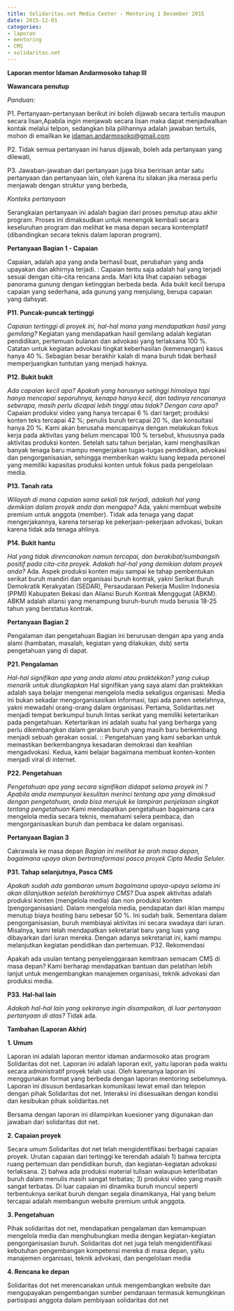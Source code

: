 ```yaml
---
title: Solidaritas.net Media Center - Mentoring 1 Desember 2015
date: 2015-12-01
categories:
- laporan
- mentoring
- CMS
- solidaritas.net
---
```


**Laporan mentor Idaman Andarmosoko tahap III**

**Wawancara penutup**

*Panduan:*

P1. Pertanyaan–pertanyaan berikut ini boleh dijawab secara tertulis maupun secara lisan,Apabila ingin menjawab secara lisan maka dapat menjadwalkan kontak melalui telpon, sedangkan bila pilihannya adalah jawaban tertulis, mohon di emailkan ke idaman.andarmosoko@gmail.com

P2. Tidak semua pertanyaan ini harus dijawab, boleh ada pertanyaan yang dilewati,

P3. Jawaban-jawaban dari pertanyaan juga bisa beririsan antar satu pertanyaan dan pertanyaan lain, oleh karena itu silakan jika merasa perlu menjawab dengan struktur yang berbeda,

*Konteks pertanyaan*

Serangkaian pertanyaan ini adalah bagian dari proses penutup atau akhir program. Proses ini dimaksudkan untuk menengok kembali secara keseluruhan program dan melihat ke masa depan secara kontemplatif (dibandingkan secara teknis dalam laporan program).

**Pertanyaan Bagian 1 - Capaian**

Capaian, adalah apa yang anda berhasil buat, perubahan yang anda upayakan dan akhirnya terjadi. : Capaian tentu saja adalah hal yang terjadi sesuai dengan cita-cita rencana anda.
Mari kita lihat capaian sebagai panorama gunung dengan ketinggian berbeda beda. Ada bukit kecil berupa capaian yang sederhana, ada gunung yang menjulang, berupa capaian yang dahsyat.

**P11. Puncak-puncak tertinggi**

*Capaian tertinggi di proyek ini, hal-hal mana yang mendapatkan hasil yang gemilang?*
Kegiatan yang mendapatkan hasil gemilang adalah kegiatan pendidikan, pertemuan bulanan dan advokasi yang terlaksana 100 %.
Catatan untuk kegiatan advokasi tingkat keberhasilan (kemenangan) kasus hanya 40 %. Sebagian besar berakhir kalah di mana buruh tidak berhasil memperjuangkan tuntutan yang menjadi haknya.

**P12. Bukit bukit**

*Ada capaian kecil apa? Apakah yang harusnya setinggi himalaya tapi hanya mencapai separuhnya, kenapa hanya kecil, dan tadinya rencananya seberapa, masih perlu dicapai lebih tinggi atau tidak? Dengan cara apa?*
Capaian produksi video yang hanya tercapai 6 % dari target; produksi konten teks tercapai 42 %; penulis buruh tercapai 20 %, dan konsultasi hanya 20 %.
Kami akan berusaha mencapainya dengan melakukan fokus kerja pada aktivitas yang belum mencapai 100 % tersebut, khususnya pada aktivitas produksi konten. Setelah satu tahun berjalan, kami menghasilkan banyak tenaga baru mampu mengerjakan tugas-tugas pendidikan, advokasi dan pengorganisasian, sehingga memberikan waktu luang kepada personel yang memiliki kapasitas produksi konten untuk fokus pada pengelolaan media.

**P13.	Tanah rata**

*Wilayah di mana capaian sama sekali tak terjadi, adakah hal yang demikian dalam proyek anda dan mengapa?*
Ada, yakni membuat website premium untuk anggota (member). Tidak ada tenaga yang dapat mengerjakannya, karena terserap ke pekerjaan-pekerjaan advokasi, bukan karena tidak ada tenaga ahlinya.

**P14.	Bukit hantu**

*Hal yang tidak direncanakan namun tercapai, dan berakibat/sumbangsih positif pada cita-cita proyek. Adakah hal-hal yang demikian dalam proyek anda?*
Ada. Aspek produksi konten maju sampai ke tahap pembentukan serikat buruh mandiri dan organisasi buruh kontrak, yakni Serikat Buruh Demokratik Kerakyatan (SEDAR), Persaudaraan Pekerja Muslim Indonesia (PPMI) Kabupaten Bekasi dan Aliansi Buruh Kontrak Menggugat (ABKM). ABKM adalah aliansi yang menampung buruh-buruh muda berusia 18-25 tahun yang berstatus kontrak.

**Pertanyaan Bagian 2**

Pengalaman dan pengetahuan
Bagian ini berurusan dengan apa yang anda alami (hambatan, masalah, kegiatan yang dilakukan, dsb) serta pengetahuan yang di dapat.

**P21. Pengalaman**

*Hal-hal signifikan apa yang anda alami atau praktekkan? yang cukup menarik untuk diungkapkan*
Hal signifikan yang saya alami dan praktekkan adalah saya belajar mengenai mengelola media sekaligus organisasi. Media ini bukan sekadar mengorganisasikan informasi, tapi ada panen setelahnya, yakni mewadahi orang-orang dalam organisasi.
Pertama, Solidaritas.net menjadi tempat berkumpul buruh lintas serikat yang memiliki ketertarikan pada pengetahuan. Ketertarikan ini adalah suatu hal yang berharga yang perlu dikembangkan dalam gerakan buruh yang masih baru berkembang menjadi sebuah gerakan sosial. :: Pengetahuan yang kami sebarkan untuk memastikan berkembangnya kesadaran demokrasi dan keahlian mengadvokasi.
Kedua, kami belajar bagaimana membuat konten-konten menjadi viral di internet.

**P22.	Pengetahuan**

*Pengetahuan apa yang secara signifikan didapat selama proyek ini ? Apabila anda mempunyai kesulitan merinci tentang apa yang dimaksud dengan pengetahuan, anda bisa merujuk ke lampiran penjelasan singkat tentang pengetahuan*
Kami mendapatkan pengetahuan bagaimana cara mengelola media secara teknis, memahami selera pembaca, dan mengorganisasikan buruh dan pembaca ke dalam organisasi.

**Pertanyaan Bagian 3**

Cakrawala ke masa depan
*Bagian ini melihat ke arah masa depan, bagaimana upaya akan bertransformasi pasca proyek Cipta Media Seluler.*

**P31. Tahap selanjutnya, Pasca CMS**

*Apakah sudah ada gambaran umum bagaimana upaya-upaya selama ini akan dilanjutkan setelah berakhirnya CMS?*
Dua aspek aktivitas adalah produksi konten (mengelola media) dan non produksi konten (pengorganisasian). Dalam mengelola media, pendapatan dari iklan mampu menutup biaya hosting baru sebesar 50 %. Ini sudah baik. Sementara dalam pengorganisasian, buruh membiayai aktivitas ini secara swadaya dari iuran. Misalnya, kami telah mendapatkan sekretariat baru yang luas yang dibayarkan dari iuran mereka. Dengan adanya sekretariat ini, kami mampu melanjutkan kegiatan pendidikan dan pertemuan. 
P32.	Rekomendasi

Apakah ada usulan tentang penyelenggaraan kemitraan semacam CMS di masa depan?
Kami berharap mendapatkan bantuan dan pelatihan lebih lanjut untuk mengembangkan manajemen organisasi, teknik advokasi dan produksi media.

**P33. Hal-hal lain**

*Adakah hal-hal lain yang sekiranya ingin disampaikan, di luar pertanyaan pertanyaan di atas?*
Tidak ada.

**Tambahan (Laporan Akhir)**

**1. Umum**

Laporan ini adalah laporan mentor idaman andarmosoko atas program Solidaritas dot net. Laporan ini adalah laporan exit, yaitu laporan pada waktu secara administratif proyek telah usai. Oleh karenanya laporan ini menggunakan format yang berbeda dengan laporan mentoring sebelumnya. Laporan ini disusun berdasarkan komunikasi lewat email dan telepon dengan pihak Solidaritas dot net. Interaksi ini disesuaikan dengan kondisi dan kesibukan pihak solidaritas.net

Bersama dengan laporan ini dilampirkan kuesioner yang digunakan dan jawaban dari solidaritas dot net.

**2. Capaian proyek**

Secara umum Solidaritas dot net telah mengidentifikasi berbagai capaian proyek. Urutan capaian dari tertinggi ke terendah adalah 1) bahwa tercipta ruang pertemuan dan pendidikan buruh, dan kegiatan-kegiatan advokasi terlaksana. 2) bahwa ada produksi material tulisan walaupun keterlibatan buruh dalam menulis masih sangat terbatas; 3) produksi video yang masih sangat terbatas. Di luar capaian ini dinamika buruh muncul seperti terbentuknya serikat buruh dengan segala dinamikanya, Hal yang belum tercapai adalah membangun website premium untuk anggota.

**3. Pengetahuan**

Pihak solidaritas dot net, mendapatkan pengalaman dan kemampuan mengelola media dan menghubungkan media dengan kegiatan-kegiatan pengorganisasian buruh. Solidaritas dot net juga telah mengidentifikasi kebutuhan pengembangan kompetensi mereka di masa depan, yaitu manajemen organisasi, teknik advokasi, dan pengelolaan media

**4. Rencana ke depan**

Solidaritas dot net merencanakan untuk mengembangkan website dan mengupayakan pengembangan sumber pendanaan termasuk kemungkinan partisipasi anggota dalam pembiyaan solidaritas dot net
